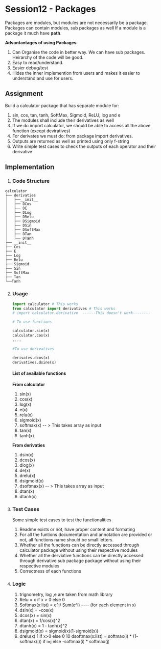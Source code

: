 # Session12 - Packages

Packages are modules, but modules are not necessarily be a package.
Packages can contain modules, sub packages as well
If a module is a package it much have __path__.

**Advantantages of using Packages**
1. Can Organise the code in better way. We can have sub packages. Heirarchy of the code will be good.
2. Easy to read/understand.
3. Easier debug/test
4. Hides the inner implemention from users and makes it easier to understand and use for users.

## **Assignment**
Build a calculator package that has separate module for:
1. sin, cos, tan, tanh, SoftMax, Sigmoid, ReLU, log and e
2. The modules shall include their derivatives as well
3. If we do import calculator, we should be able to access all the above function (except deviratives)
4. For derivates we must do: from package import derivatives. 
5. Outputs are returned as well as printed using only f-string
6. Write simple test cases to check the outputs of each operator and their derivative

## **Implementation**

1. ### Code Structure

```
calculator
├── derivaties                 
│   ├──__init__
│   ├── DCos          
│   ├── DE   
│   ├── DLog         
│   ├── DRelu 
│   ├── DSigmoid       
│   ├── DSin  
│   ├── DSoftMax          
│   ├── DTan           
│   └── DTanh   
├── __init__         
├── Cos               
├── E
├── Log
├── Relu
├── Sigmoid
├── Sin
├── SoftMax
├── Tan  
└──Tanh
```


            
   
 
2. ### Usage
    ```python
    import calculator # This works
    from calculator import derivatives # This works
    # import calculator.derivative  ------This doesn't work--------

    # To use functions

    calculator.sin(x)
    calculator.cos(x)
    ....

    #To use derivatives

    derivates.dcos(x)
    derivatives.dsine(x)
    ```

    #### **List of available functions**

    **From calculator**

    1. sin(x)
    2. cos(x)
    3. log(x)
    4. e(x)
    5. relu(x)
    6. sigmoid(x)
    7. softmax(x) -- > This takes array as input
    8. tan(x)
    9. tanh(x)

    **From derivaties**
    1. dsin(x)
    2. dcos(x)
    3. dlog(x)
    4. de(x)
    5. drelu(x)
    6. dsigmoid(x)
    7. dsoftmax(x) -- > This takes array as input
    8. dtan(x)
    9. dtanh(x)

3. ### **Test Cases**
    Some simple test cases to test the functionalities
    1. Readme exists or not, have proper content and formating
    2. For all the funtions documentation and annotation are provided or not, all functions name should be small letters.
    3. Whether all the functions can be directly accessed through calculator package without using their respective modules 
    4. Whether all the derviative functions can be directly accessed through derivative sub package package without using their respective modules
    5. Correctness of each functions
    
4. ### **Logic**
    1. trignometry, log ,e are taken from math library
    2. Relu = x if x > 0 else 0
    3. Softmax(x:list) = e^i/ Sum(e^i) ---- (for each element in x)
    4. dsin(x) = -cos(x)
    5. dcos(x) = sin(x)
    6. dtan(x) = 1/cos(x)^2
    7. dtanh(x) = 1 - tanh(x)^2
    8. dsigmoid(x) = sigmoid(x)(1-sigmoid(x))
    9. drelu(x) 1 if x>0 else 0
    10 dsoftmax(x:list)  = softmax(i) * (1- softmax(i)) if i=j else -softmax(i) * softmax(j)
    


 
